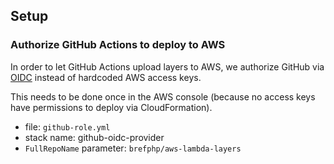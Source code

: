 ## Setup

### Authorize GitHub Actions to deploy to AWS

In order to let GitHub Actions upload layers to AWS, we authorize GitHub via [OIDC](https://docs.github.com/en/actions/deployment/security-hardening-your-deployments/configuring-openid-connect-in-amazon-web-services) instead of hardcoded AWS access keys.

This needs to be done once in the AWS console (because no access keys have permissions to deploy via CloudFormation).

- file: `github-role.yml`
- stack name: github-oidc-provider
- `FullRepoName` parameter: `brefphp/aws-lambda-layers`
